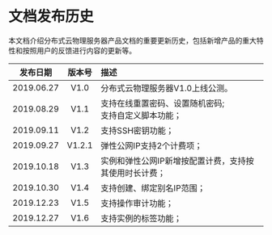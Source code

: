 # 文档发布历史

本文档介绍分布式云物理服务器产品文档的重要更新历史，包括新增产品的重大特性和按照用户的反馈进行内容的更新等。

|**发布日期**|**版本号**|**描述**|
|:--:|:--:|:--|
|2019.06.27|V1.0|分布式云物理服务器V1.0上线公测。|
|2019.08.29|V1.1|支持在线重置密码、设置随机密码;</br>支持自定义脚本功能；|
|2019.09.11|V1.2|支持SSH密钥功能；|
|2019.09.27|V1.2.1|弹性公网IP支持2个计费项；|
|2019.10.18|V1.3|实例和弹性公网IP新增按配置计费，支持按其使用时长计费；|
|2019.10.30|V1.4|支持创建、绑定别名IP范围；|
|2019.12.23|V1.5|支持操作审计功能；|
|2019.12.27|V1.6|支持实例的标签功能；|
